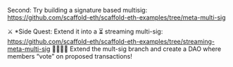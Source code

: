 Second: Try building a signature based multisig: https://github.com/scaffold-eth/scaffold-eth-examples/tree/meta-multi-sig

⚔️ \*Side Quest: Extend it into a ⏳ streaming multi-sig: https://github.com/scaffold-eth/scaffold-eth-examples/tree/streaming-meta-multi-sig
👩‍👩‍👧‍👧 Extend the mult-sig branch and create a DAO where members “vote” on proposed transactions!
